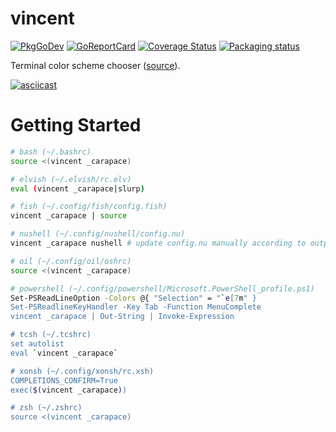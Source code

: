 # vincent

[![PkgGoDev](https://pkg.go.dev/badge/github.com/rsteube/vincents)](https://pkg.go.dev/github.com/rsteube/vincent)
[![GoReportCard](https://goreportcard.com/badge/github.com/rsteube/vincent)](https://goreportcard.com/report/github.com/rsteube/vincent)
[![Coverage Status](https://coveralls.io/repos/github/rsteube/vincent/badge.svg?branch=master)](https://coveralls.io/github/rsteube/vincent?branch=master)
[![Packaging status](https://repology.org/badge/tiny-repos/vincent.svg)](https://repology.org/project/vincent/versions)

Terminal color scheme chooser ([source](https://gogh-co.github.io/Gogh/)).

[![asciicast](https://asciinema.org/a/581022.svg)](https://asciinema.org/a/581022)


# Getting Started

```sh
# bash (~/.bashrc)
source <(vincent _carapace)

# elvish (~/.elvish/rc.elv)
eval (vincent _carapace|slurp)

# fish (~/.config/fish/config.fish)
vincent _carapace | source

# nushell (~/.config/nushell/config.nu)
vincent _carapace nushell # update config.nu manually according to output

# oil (~/.config/oil/oshrc)
source <(vincent _carapace)

# powershell (~/.config/powershell/Microsoft.PowerShell_profile.ps1)
Set-PSReadLineOption -Colors @{ "Selection" = "`e[7m" }
Set-PSReadlineKeyHandler -Key Tab -Function MenuComplete
vincent _carapace | Out-String | Invoke-Expression

# tcsh (~/.tcshrc)
set autolist
eval `vincent _carapace`

# xonsh (~/.config/xonsh/rc.xsh)
COMPLETIONS_CONFIRM=True
exec($(vincent _carapace))

# zsh (~/.zshrc)
source <(vincent _carapace)
```
